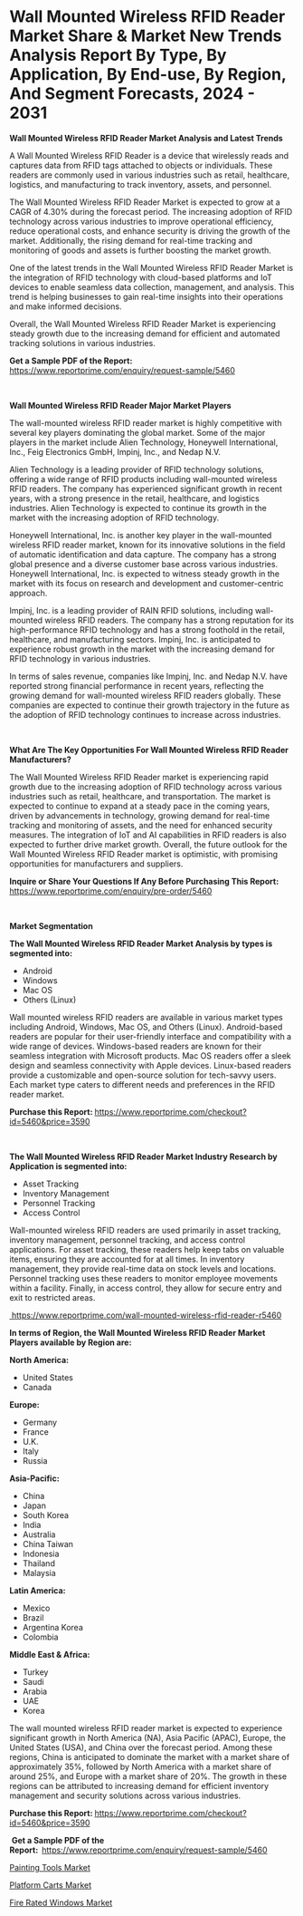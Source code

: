 <p><h1>Wall Mounted Wireless RFID Reader Market Share & Market New Trends Analysis Report By Type, By Application, By End-use, By Region, And Segment Forecasts, 2024 - 2031</h1></p><p><strong>Wall Mounted Wireless RFID Reader Market Analysis and Latest Trends</strong></p>
<p><p>A Wall Mounted Wireless RFID Reader is a device that wirelessly reads and captures data from RFID tags attached to objects or individuals. These readers are commonly used in various industries such as retail, healthcare, logistics, and manufacturing to track inventory, assets, and personnel.</p><p>The Wall Mounted Wireless RFID Reader Market is expected to grow at a CAGR of 4.30% during the forecast period. The increasing adoption of RFID technology across various industries to improve operational efficiency, reduce operational costs, and enhance security is driving the growth of the market. Additionally, the rising demand for real-time tracking and monitoring of goods and assets is further boosting the market growth.</p><p>One of the latest trends in the Wall Mounted Wireless RFID Reader Market is the integration of RFID technology with cloud-based platforms and IoT devices to enable seamless data collection, management, and analysis. This trend is helping businesses to gain real-time insights into their operations and make informed decisions.</p><p>Overall, the Wall Mounted Wireless RFID Reader Market is experiencing steady growth due to the increasing demand for efficient and automated tracking solutions in various industries.</p></p>
<p><strong>Get a Sample PDF of the Report:&nbsp;</strong> <a href="https://www.reportprime.com/enquiry/request-sample/5460">https://www.reportprime.com/enquiry/request-sample/5460</a></p>
<p>&nbsp;</p>
<p><strong>Wall Mounted Wireless RFID Reader Major Market Players</strong></p>
<p><p>The wall-mounted wireless RFID reader market is highly competitive with several key players dominating the global market. Some of the major players in the market include Alien Technology, Honeywell International, Inc., Feig Electronics GmbH, Impinj, Inc., and Nedap N.V.</p><p>Alien Technology is a leading provider of RFID technology solutions, offering a wide range of RFID products including wall-mounted wireless RFID readers. The company has experienced significant growth in recent years, with a strong presence in the retail, healthcare, and logistics industries. Alien Technology is expected to continue its growth in the market with the increasing adoption of RFID technology.</p><p>Honeywell International, Inc. is another key player in the wall-mounted wireless RFID reader market, known for its innovative solutions in the field of automatic identification and data capture. The company has a strong global presence and a diverse customer base across various industries. Honeywell International, Inc. is expected to witness steady growth in the market with its focus on research and development and customer-centric approach.</p><p>Impinj, Inc. is a leading provider of RAIN RFID solutions, including wall-mounted wireless RFID readers. The company has a strong reputation for its high-performance RFID technology and has a strong foothold in the retail, healthcare, and manufacturing sectors. Impinj, Inc. is anticipated to experience robust growth in the market with the increasing demand for RFID technology in various industries.</p><p>In terms of sales revenue, companies like Impinj, Inc. and Nedap N.V. have reported strong financial performance in recent years, reflecting the growing demand for wall-mounted wireless RFID readers globally. These companies are expected to continue their growth trajectory in the future as the adoption of RFID technology continues to increase across industries.</p></p>
<p>&nbsp;</p>
<p><strong>What Are The Key Opportunities For Wall Mounted Wireless RFID Reader Manufacturers?</strong></p>
<p><p>The Wall Mounted Wireless RFID Reader market is experiencing rapid growth due to the increasing adoption of RFID technology across various industries such as retail, healthcare, and transportation. The market is expected to continue to expand at a steady pace in the coming years, driven by advancements in technology, growing demand for real-time tracking and monitoring of assets, and the need for enhanced security measures. The integration of IoT and AI capabilities in RFID readers is also expected to further drive market growth. Overall, the future outlook for the Wall Mounted Wireless RFID Reader market is optimistic, with promising opportunities for manufacturers and suppliers.</p></p>
<p><strong>Inquire or Share Your Questions If Any Before Purchasing This Report:</strong> <a href="https://www.reportprime.com/enquiry/pre-order/5460">https://www.reportprime.com/enquiry/pre-order/5460</a></p>
<p>&nbsp;</p>
<p><strong>Market Segmentation</strong></p>
<p><strong>The Wall Mounted Wireless RFID Reader Market Analysis by types is segmented into:</strong></p>
<p><ul><li>Android</li><li>Windows</li><li>Mac OS</li><li>Others (Linux)</li></ul></p>
<p><p>Wall mounted wireless RFID readers are available in various market types including Android, Windows, Mac OS, and Others (Linux). Android-based readers are popular for their user-friendly interface and compatibility with a wide range of devices. Windows-based readers are known for their seamless integration with Microsoft products. Mac OS readers offer a sleek design and seamless connectivity with Apple devices. Linux-based readers provide a customizable and open-source solution for tech-savvy users. Each market type caters to different needs and preferences in the RFID reader market.</p></p>
<p><strong>Purchase this Report:&nbsp;</strong><a href="https://www.reportprime.com/checkout?id=5460&price=3590">https://www.reportprime.com/checkout?id=5460&price=3590</a></p>
<p>&nbsp;</p>
<p><strong>The Wall Mounted Wireless RFID Reader Market Industry Research by Application is segmented into:</strong></p>
<p><ul><li>Asset Tracking</li><li>Inventory Management</li><li>Personnel Tracking</li><li>Access Control</li></ul></p>
<p><p>Wall-mounted wireless RFID readers are used primarily in asset tracking, inventory management, personnel tracking, and access control applications. For asset tracking, these readers help keep tabs on valuable items, ensuring they are accounted for at all times. In inventory management, they provide real-time data on stock levels and locations. Personnel tracking uses these readers to monitor employee movements within a facility. Finally, in access control, they allow for secure entry and exit to restricted areas.</p></p>
<p><a href="https://www.reportprime.com/wall-mounted-wireless-rfid-reader-r5460">&nbsp;https://www.reportprime.com/wall-mounted-wireless-rfid-reader-r5460</a></p>
<p><strong>In terms of Region, the Wall Mounted Wireless RFID Reader Market Players available by Region are:</strong></p>
<p>
    <p> <strong> North America: </strong>
        <ul>
            <li>United States</li>
            <li>Canada</li>
        </ul>
        </p> 
    <p> <strong> Europe: </strong>
        <ul>
            <li>Germany</li>
            <li>France</li>
            <li>U.K.</li>
            <li>Italy</li>
            <li>Russia</li>
        </ul>
        </p> 
    <p> <strong> Asia-Pacific: </strong>
        <ul>
            <li>China</li>
            <li>Japan</li>
            <li>South Korea</li>
            <li>India</li>
            <li>Australia</li>
            <li>China Taiwan</li>
            <li>Indonesia</li>
            <li>Thailand</li>
            <li>Malaysia</li>
        </ul>
        </p> 
    <p> <strong> Latin America: </strong>
        <ul>
            <li>Mexico</li>
            <li>Brazil</li>
            <li>Argentina Korea</li>
            <li>Colombia</li>
        </ul>
        </p> 
    <p> <strong> Middle East & Africa: </strong>
        <ul>
            <li>Turkey</li>
            <li>Saudi</li>
            <li>Arabia</li>
            <li>UAE</li>
            <li>Korea</li>
        </ul>
    </p>
    </p>
<p><p>The wall mounted wireless RFID reader market is expected to experience significant growth in North America (NA), Asia Pacific (APAC), Europe, the United States (USA), and China over the forecast period. Among these regions, China is anticipated to dominate the market with a market share of approximately 35%, followed by North America with a market share of around 25%, and Europe with a market share of 20%. The growth in these regions can be attributed to increasing demand for efficient inventory management and security solutions across various industries.</p></p>
<p><strong>Purchase this Report: </strong><a href="https://www.reportprime.com/checkout?id=5460&price=3590">https://www.reportprime.com/checkout?id=5460&price=3590</a></p>
<p>&nbsp;<strong>Get a Sample PDF of the Report:&nbsp;&nbsp;</strong><a href="https://www.reportprime.com/enquiry/request-sample/5460">https://www.reportprime.com/enquiry/request-sample/5460</a></p>
<p><strong></strong></p>
<p><p><a href="https://www.linkedin.com/pulse/painting-tools-market-analysis-its-cagr-segmentation-global-dzwte">Painting Tools Market</a></p><p><a href="https://www.linkedin.com/pulse/platform-carts-market-insight-trends-growth-forecasted-from-fo3me">Platform Carts Market</a></p><p><a href="https://www.linkedin.com/pulse/fire-rated-windows-market-exploring-share-trends-future-growth-g4cze">Fire Rated Windows Market</a></p></p>